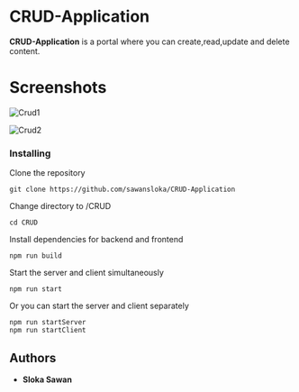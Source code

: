 # CRUD-Application

**CRUD-Application** is a portal where you can create,read,update and delete content.

# Screenshots

![Crud1](https://user-images.githubusercontent.com/77580151/123527717-540bdc00-d6ff-11eb-9929-72ba978b015a.png)

![Crud2](https://user-images.githubusercontent.com/77580151/123527729-73a30480-d6ff-11eb-9582-5cb393fd206a.png)

### Installing

Clone the repository

```
git clone https://github.com/sawansloka/CRUD-Application
```

Change directory to /CRUD

```
cd CRUD
```

Install dependencies for backend and frontend

```
npm run build
```

Start the server and client simultaneously

```
npm run start
```

Or you can start the server and client separately

```
npm run startServer
npm run startClient
```

## Authors

- **Sloka Sawan**
